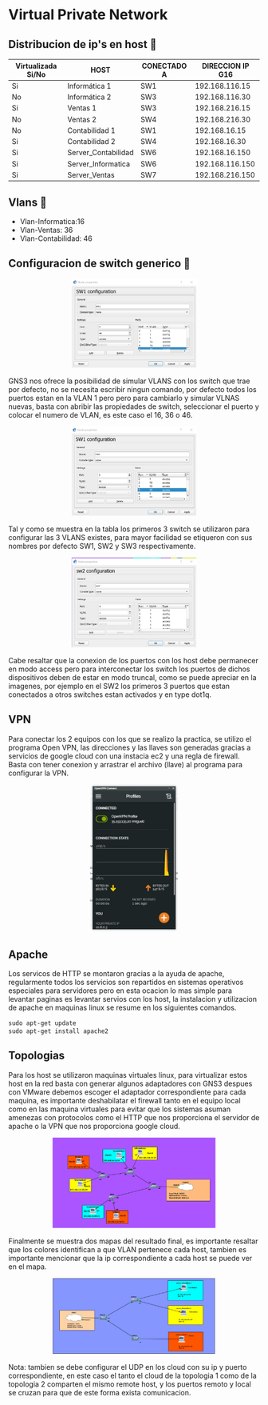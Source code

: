 # Virtual Private Network


## Distribucion de ip's en host 📄

| Virtualizada Si/No | HOST | CONECTADO A | DIRECCION IP G16|
| ------------- | ------------- | -------------| ------------- |
| Si | Informática 1 | SW1 | 192.168.116.15 |
| No | Informática 2 | SW3 | 192.168.116.30 |
| Si | Ventas 1 | SW3 | 192.168.216.15 |
| No | Ventas 2 | SW4 | 192.168.216.30 |
| No | Contabilidad 1 | SW1 | 192.168.16.15 |
| Si | Contabilidad 2 | SW4 | 192.168.16.30 |
| Si | Server_Contabilidad | SW6 | 192.168.16.150 |
| Si | Server_Informatica | SW6 | 192.168.116.150 |
| Si | Server_Ventas | SW7 | 192.168.216.150 |


## Vlans 📄

* Vlan-Informatica:16
* Vlan-Ventas: 36
* Vlan-Contabilidad: 46

## Configuracion de switch generico 📄

<div align='center'>
<img src="https://github.com/Stevensishernandez/RPV_PR1_1S2021/blob/main/image/ConfigSwitch.png" width="50%" height="50%"/>
</div>

GNS3 nos ofrece la posibilidad de simular VLANS con los switch que trae por defecto, no se necesita escribir ningun comando, por defecto todos los puertos estan en la VLAN 1 pero pero para cambiarlo y simular VLNAS nuevas, basta con abribir las propiedades de switch, seleccionar el puerto y colocar el numero de VLAN, es este caso el 16, 36 o 46.

<div align='center'>
<img src="https://github.com/Stevensishernandez/RPV_PR1_1S2021/blob/main/image/ConfigSwitchVlans.png" width="50%" height="50%"/>
</div>
    
Tal y como se muestra en la tabla los primeros 3 switch se utilizaron para configurar las 3 VLANS existes, para mayor facilidad se etiqueron con sus nombres por defecto SW1, SW2 y SW3 respectivamente.

<div align='center'>
<img src="https://github.com/Stevensishernandez/RPV_PR1_1S2021/blob/main/image/ConfigSwitchVpn.png" width="50%" height="50%"/>
</div>

Cabe resaltar que la conexion de los puertos con los host debe permanecer en modo access pero para interconectar los switch los puertos de dichos dispositivos deben de estar en modo truncal, como se puede apreciar en la imagenes, por ejemplo en el SW2 los primeros 3 puertos que estan conectados a otros switches estan activados y en type dot1q.

## VPN

Para conectar los 2 equipos con los que se realizo la practica, se utilizo el programa Open VPN, las direcciones y las llaves son generadas gracias a servicios de google cloud con una instacia ec2 y una regla de firewall. Basta con tener conexion y arrastrar el archivo (llave) al programa para configurar la VPN.

<div align='center'>
<img src="https://github.com/Stevensishernandez/RPV_PR1_1S2021/blob/main/image/OpenVpnMiguel.jpeg" width="35%" height="35%"/>
</div>

## Apache

Los servicos de HTTP se montaron gracias a la ayuda de apache, regularmente todos los servicios son repartidos en sistemas operativos especiales para servidores pero en esta ocacion lo mas simple para levantar paginas es levantar servios con los host, la instalacion y utilizacion de apache en maquinas linux se resume en los siguientes comandos.
    
    sudo apt-get update
    sudo apt-get install apache2

## Topologias

Para los host se utilizaron maquinas virtuales linux, para virtualizar estos host en la red basta con generar algunos adaptadores con GNS3 despues con VMware debemos escoger el  adaptador correspondiente para cada maquina, es importante deshabilatar el firewall tanto en el equipo local como en las maquina virtuales para evitar que los sistemas asuman amenezas con protocolos como el HTTP que nos proporciona el servidor de apache o la VPN que nos proporciona google cloud. 

<div align='center'>
<img src="https://github.com/Stevensishernandez/RPV_PR1_1S2021/blob/main/image/Topo1.png" width="65%" height="65%"/>
</div>

Finalmente se muestra dos mapas del resultado final, es importante resaltar que los colores identifican a que VLAN pertenece cada host, tambien es importante mencionar que la ip correspondiente a cada host se puede ver en el mapa.

<div align='center'>
<img src="https://github.com/Stevensishernandez/RPV_PR1_1S2021/blob/main/image/Topo2.jpeg" width="65%" height="65%"/>
</div>

Nota: tambien se debe configurar el UDP en los cloud con su ip y puerto correspondiente, en este caso el tanto el cloud de la topologia 1 como de la topologia 2 comparten el mismo remote host, y los puertos remoto y local se cruzan para que de este forma exista comunicacion. 

